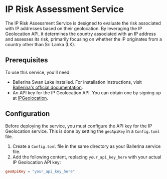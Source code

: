 # IP Risk Assessment Service

The IP Risk Assessment Service is designed to evaluate the risk associated with IP addresses based on their geolocation. By leveraging the IP Geolocation API, it determines the country associated with an IP address and assesses its risk, primarily focusing on whether the IP originates from a country other than Sri Lanka (LK).

## Prerequisites

To use this service, you'll need:

- Ballerina Swan Lake installed. For installation instructions, visit [Ballerina's official documentation](https://ballerina.io/).
- An API key for the IP Geolocation API. You can obtain one by signing up at [IPGeolocation](https://api.ipgeolocation.io).

## Configuration

Before deploying the service, you must configure the API key for the IP Geolocation service. This is done by setting the `geoApiKey` in a `Config.toml` file.

1. Create a `Config.toml` file in the same directory as your Ballerina service file.
2. Add the following content, replacing `your_api_key_here` with your actual IP Geolocation API key:

```toml
geoApiKey = "your_api_key_here"
